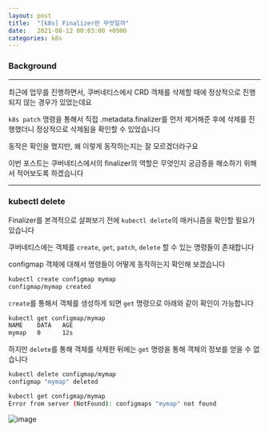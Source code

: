 ```yaml
---
layout: post
title:  "[k8s] Finalizer란 무엇일까"
date:   2021-08-12 00:03:00 +0900
categories: k8s
---
```


### Background

----------

최근에 업무를 진행하면서, 쿠버네티스에서 CRD 객체를 삭제할 때에 정상적으로 진행되지 않는 경우가 있었는데요

`k8s patch` 명령을 통해서 직접 .metadata.finalizer를 먼저 제거해준 후에 삭제를 진행했더니 정상적으로 삭제됨을 확인할 수 있었습니다

동작은 확인을 했지만, 왜 이렇게 동작하는지는 잘 모르겠더라구요

이번 포스트는 쿠버네티스에서의 finalizer의 역할은 무엇인지 궁금증을 해소하기 위해서 적어보도록 하겠습니다

----------

### kubectl delete

Finalizer를 본격적으로 살펴보기 전에 `kubectl delete`의 매커니즘을 확인할 필요가 있습니다

쿠버네티스에는 객체를 `create`, `get`, `patch`, `delete` 할 수 있는 명령들이 존재합니다

configmap 객체에 대해서 명령들이 어떻게 동작하는지 확인해 보겠습니다

```bash
kubectl create configmap mymap
configmap/mymap created
```

`create`를 통해서 객체를 생성하게 되면 `get` 명령으로 아래와 같이 확인이 가능합니다

```bash
kubectl get configmap/mymap
NAME    DATA   AGE
mymap   0      12s
```

하지만 `delete`를 통해 객체를 삭제한 뒤에는 `get` 명령을 통해 객체의 정보를 얻을 수 없습니다

```bash
kubectl delete configmap/mymap
configmap "mymap" deleted
```

```bash
kubectl get configmap/mymap
Error from server (NotFound): configmaps "mymap" not found
```

![image](https://user-images.githubusercontent.com/5278032/129057277-6cba2b1c-a3a4-4b30-9eb4-2ec0555a4efb.png)


